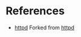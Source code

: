 # References

- [httpd](https://github.com/KDesp73/httpd)
    Forked from [httpd](https://github.com/mariokonrad/httpd)
